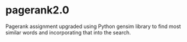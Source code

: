 # pagerank2.0
Pagerank assignment upgraded using Python gensim library to find most similar words and incorporating that into the search.
